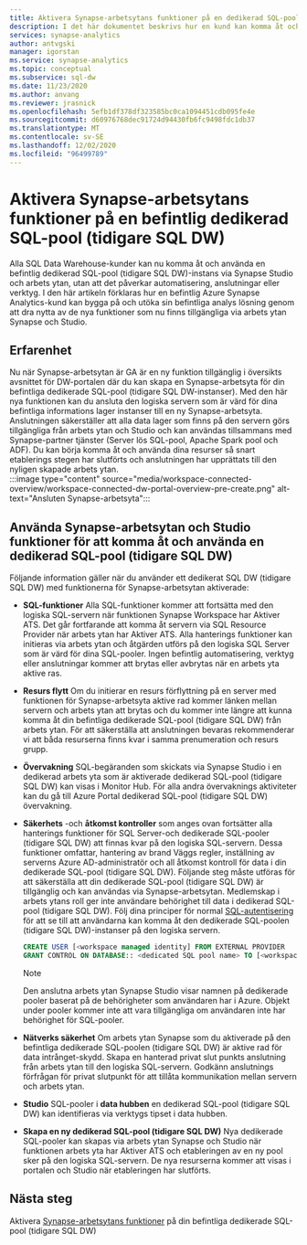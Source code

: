 ```yaml
---
title: Aktivera Synapse-arbetsytans funktioner på en dedikerad SQL-pool (tidigare SQL DW)
description: I det här dokumentet beskrivs hur en kund kan komma åt och använda sin befintliga SQL DW-fristående instans i arbets ytan.
services: synapse-analytics
author: antvgski
manager: igorstan
ms.service: synapse-analytics
ms.topic: conceptual
ms.subservice: sql-dw
ms.date: 11/23/2020
ms.author: anvang
ms.reviewer: jrasnick
ms.openlocfilehash: 5efb1df378df323585bc0ca1094451cdb095fe4e
ms.sourcegitcommit: d60976768dec91724d94430fb6fc9498fdc1db37
ms.translationtype: MT
ms.contentlocale: sv-SE
ms.lasthandoff: 12/02/2020
ms.locfileid: "96499789"
---
```

# <a name="enabling-synapse-workspace-features-on-an-existing-dedicated-sql-pool-formerly-sql-dw"></a>Aktivera Synapse-arbetsytans funktioner på en befintlig dedikerad SQL-pool (tidigare SQL DW)

Alla SQL Data Warehouse-kunder kan nu komma åt och använda en befintlig dedikerad SQL-pool (tidigare SQL DW)-instans via Synapse Studio och arbets ytan, utan att det påverkar automatisering, anslutningar eller verktyg. I den här artikeln förklaras hur en befintlig Azure Synapse Analytics-kund kan bygga på och utöka sin befintliga analys lösning genom att dra nytta av de nya funktioner som nu finns tillgängliga via arbets ytan Synapse och Studio.   

## <a name="experience"></a>Erfarenhet
 
Nu när Synapse-arbetsytan är GA är en ny funktion tillgänglig i översikts avsnittet för DW-portalen där du kan skapa en Synapse-arbetsyta för din befintliga dedikerade SQL-pool (tidigare SQL DW-instanser). Med den här nya funktionen kan du ansluta den logiska servern som är värd för dina befintliga informations lager instanser till en ny Synapse-arbetsyta. Anslutningen säkerställer att alla data lager som finns på den servern görs tillgängliga från arbets ytan och Studio och kan användas tillsammans med Synapse-partner tjänster (Server lös SQL-pool, Apache Spark pool och ADF). Du kan börja komma åt och använda dina resurser så snart etablerings stegen har slutförts och anslutningen har upprättats till den nyligen skapade arbets ytan.  
:::image type="content" source="media/workspace-connected-overview/workspace-connected-dw-portal-overview-pre-create.png" alt-text="Ansluten Synapse-arbetsyta":::

## <a name="using-synapse-workspace-and-studio-features-to-access-and-use-a-dedicated-sql-pool-formerly-sql-dw"></a>Använda Synapse-arbetsytan och Studio funktioner för att komma åt och använda en dedikerad SQL-pool (tidigare SQL DW)
 
Följande information gäller när du använder ett dedikerat SQL DW (tidigare SQL DW) med funktionerna för Synapse-arbetsytan aktiverade: 
- **SQL-funktioner** Alla SQL-funktioner kommer att fortsätta med den logiska SQL-servern när funktionen Synapse Workspace har Aktiver ATS. Det går fortfarande att komma åt servern via SQL Resource Provider när arbets ytan har Aktiver ATS. Alla hanterings funktioner kan initieras via arbets ytan och åtgärden utförs på den logiska SQL Server som är värd för dina SQL-pooler. Ingen befintlig automatisering, verktyg eller anslutningar kommer att brytas eller avbrytas när en arbets yta aktive ras.  
- **Resurs flytt**  Om du initierar en resurs förflyttning på en server med funktionen för Synapse-arbetsyta aktive rad kommer länken mellan servern och arbets ytan att brytas och du kommer inte längre att kunna komma åt din befintliga dedikerade SQL-pool (tidigare SQL DW) från arbets ytan. För att säkerställa att anslutningen bevaras rekommenderar vi att båda resurserna finns kvar i samma prenumeration och resurs grupp. 
- **Övervakning** SQL-begäranden som skickats via Synapse Studio i en dedikerad arbets yta som är aktiverade dedikerad SQL-pool (tidigare SQL DW) kan visas i Monitor Hub. För alla andra övervaknings aktiviteter kan du gå till Azure Portal dedikerad SQL-pool (tidigare SQL DW) övervakning. 
- **Säkerhets** -och **åtkomst kontroller** som anges ovan fortsätter alla hanterings funktioner för SQL Server-och dedikerade SQL-pooler (tidigare SQL DW) att finnas kvar på den logiska SQL-servern. Dessa funktioner omfattar, hantering av brand Väggs regler, inställning av serverns Azure AD-administratör och all åtkomst kontroll för data i din dedikerade SQL-pool (tidigare SQL DW). Följande steg måste utföras för att säkerställa att din dedikerade SQL-pool (tidigare SQL DW) är tillgänglig och kan användas via Synapse-arbetsytan. Medlemskap i arbets ytans roll ger inte användare behörighet till data i dedikerad SQL-pool (tidigare SQL DW). Följ dina principer för normal [SQL-autentisering](sql-data-warehouse-authentication.md) för att se till att användarna kan komma åt den dedikerade SQL-poolen (tidigare SQL DW)-instanser på den logiska servern. 

    ```sql
    CREATE USER [<workspace managed identity] FROM EXTERNAL PROVIDER 
    GRANT CONTROL ON DATABASE:: <dedicated SQL pool name> TO [<workspace managed identity>
    ```

    > [!NOTE] 
    > Den anslutna arbets ytan Synapse Studio visar namnen på dedikerade pooler baserat på de behörigheter som användaren har i Azure. Objekt under pooler kommer inte att vara tillgängliga om användaren inte har behörighet för SQL-pooler. 

- **Nätverks säkerhet** Om arbets ytan Synapse som du aktiverade på den befintliga dedikerade SQL-poolen (tidigare SQL DW) är aktive rad för data intrånget-skydd. Skapa en hanterad privat slut punkts anslutning från arbets ytan till den logiska SQL-servern. Godkänn anslutnings förfrågan för privat slutpunkt för att tillåta kommunikation mellan servern och arbets ytan.
- **Studio** SQL-pooler i **data hubben** en dedikerad SQL-pool (tidigare SQL DW) kan identifieras via verktygs tipset i data hubben. 
- **Skapa en ny dedikerad SQL-pool (tidigare SQL DW)** Nya dedikerade SQL-pooler kan skapas via arbets ytan Synapse och Studio när funktionen arbets yta har Aktiver ATS och etableringen av en ny pool sker på den logiska SQL-servern. De nya resurserna kommer att visas i portalen och Studio när etableringen har slutförts.      

## <a name="next-steps"></a>Nästa steg
Aktivera [Synapse-arbetsytans funktioner](workspace-connected-create.md) på din befintliga dedikerade SQL-pool (tidigare SQL DW)
